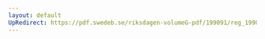 ```yaml
---
layout: default
UpRedirect: https://pdf.swedeb.se/riksdagen-volumeG-pdf/199091/reg_199091/reg_199091_0643.pdf
---
```

